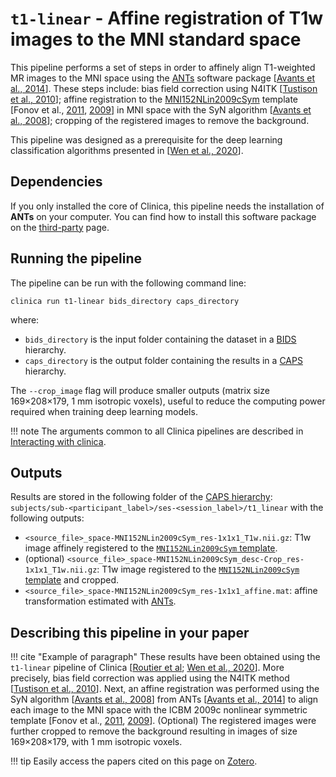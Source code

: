 # `t1-linear` - Affine registration of T1w images to the MNI standard space

This pipeline performs a set of steps in order to affinely align T1-weighted MR images to the MNI space using the [ANTs](http://stnava.github.io/ANTs/) software package [[Avants et al., 2014](https://doi.org/10.3389/fninf.2014.00044)]. These steps include: bias field correction using N4ITK [[Tustison et al., 2010](https://doi.org/10.1109/TMI.2010.2046908)]; affine registration to the [MNI152NLin2009cSym](https://bids-specification.readthedocs.io/en/stable/99-appendices/08-coordinate-systems.html#template-based-coordinate-systems) template [Fonov et al., [2011](https://doi.org/10.1016/j.neuroimage.2010.07.033), [2009](https://doi.org/10.1016/S1053-8119(09)70884-5)] in MNI space with the SyN algorithm [[Avants et al., 2008](https://doi.org/10.1016/j.media.2007.06.004)]; cropping of the registered images to remove the background.

This pipeline was designed as a prerequisite for the deep learning classification algorithms presented in [[Wen et al., 2020](https://arxiv.org/abs/1904.07773)].

<!--This pipeline was designed as a prerequisite for the [`dl-prepare-dl` pipeline](../DL_Prepare_DL).-->

## Dependencies
If you only installed the core of Clinica, this pipeline needs the installation of **ANTs** on your computer. You can find how to install this software package on the [third-party](../../Third-party) page.

## Running the pipeline
The pipeline can be run with the following command line:
```
clinica run t1-linear bids_directory caps_directory
```
where:

- `bids_directory` is the input folder containing the dataset in a [BIDS](../../BIDS) hierarchy.
- `caps_directory` is the output folder containing the results in a [CAPS](../../CAPS/Introduction) hierarchy.

<!-- If you plan to use the [`dl-prepare-dl` pipeline](../DL_Prepare_DL), do not forget to use the `--crop_image` flag. This flag will produce reduced outputs in order to reduce the computing power required when training deep learning models. -->
The `--crop_image` flag will produce smaller outputs (matrix size 169×208×179, 1 mm isotropic voxels), useful to reduce the computing power required when training deep learning models.

!!! note
    The arguments common to all Clinica pipelines are described in [Interacting with clinica](../../InteractingWithClinica).


## Outputs
Results are stored in the following folder of the [CAPS hierarchy](../../CAPS/Specifications/#t1-linear-affine-registration-of-t1w-images-to-the-mni-standard-space): `subjects/sub-<participant_label>/ses-<session_label>/t1_linear` with the following outputs:

- `<source_file>_space-MNI152NLin2009cSym_res-1x1x1_T1w.nii.gz`: T1w image affinely registered to the [`MNI152NLin2009cSym` template](https://bids-specification.readthedocs.io/en/stable/99-appendices/08-coordinate-systems.html).
- (optional) `<source_file>_space-MNI152NLin2009cSym_desc-Crop_res-1x1x1_T1w.nii.gz`: T1w image registered to the [`MNI152NLin2009cSym` template](https://bids-specification.readthedocs.io/en/stable/99-appendices/08-coordinate-systems.html) and cropped.
- `<source_file>_space-MNI152NLin2009cSym_res-1x1x1_affine.mat`: affine transformation estimated with [ANTs](https://stnava.github.io/ANTs/).

## Describing this pipeline in your paper

!!! cite "Example of paragraph"
    These results have been obtained using the `t1-linear` pipeline of Clinica [[Routier et al](https://hal.inria.fr/hal-02308126/); [Wen et al., 2020](https://arxiv.org/abs/1904.07773)]. More precisely, bias field correction was applied using the N4ITK method [[Tustison et al., 2010](https://doi.org/10.1109/TMI.2010.2046908)]. Next, an affine registration was performed using the SyN algorithm [[Avants et al., 2008](https://doi.org/10.1016/j.media.2007.06.004)] from ANTs [[Avants et al., 2014](https://doi.org/10.3389/fninf.2014.00044)] to align each image to the MNI space with the ICBM 2009c nonlinear symmetric template  [Fonov et al., [2011](https://doi.org/10.1016/j.neuroimage.2010.07.033), [2009](https://doi.org/10.1016/S1053-8119(09)70884-5)]. (Optional) The registered images were further cropped to remove the background resulting in images of size 169×208×179, with 1 mm isotropic voxels.


!!! tip
    Easily access the papers cited on this page on [Zotero](https://www.zotero.org/groups/2240070/clinica_aramislab/collections/8B2R2826).

